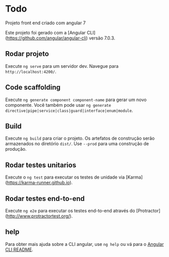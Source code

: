# Todo
Projeto front end criado com angular 7

Este projeto foi gerado com a [Angular CLI] (https://github.com/angular/angular-cli) versão 7.0.3.

## Rodar projeto

Execute `ng serve` para um servidor dev. Navegue para `http://localhost:4200/`.

## Code scaffolding

Execute `ng generate component component-name` para gerar um novo componente. Você também pode usar `ng generate directive|pipe|service|class|guard|interface|enum|module`.

## Build

Execute `ng build` para criar o projeto. Os artefatos de construção serão armazenados no diretório `dist/`. Use `--prod` para uma construção de produção.

## Rodar testes unitarios

Execute o `ng test` para executar os testes de unidade via [Karma] (https://karma-runner.github.io).

## Rodar testes end-to-end

Execute `ng e2e` para executar os testes end-to-end através do [Protractor] (http://www.protractortest.org/).

## help

Para obter mais ajuda sobre a CLI angular, use `ng help` ou vá para o [Angular CLI README](https://github.com/angular/angular-cli/blob/master/README.md).
